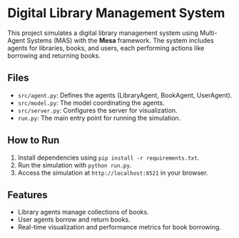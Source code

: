 # Digital Library Management System

This project simulates a digital library management system using Multi-Agent Systems (MAS) with the **Mesa** framework. The system includes agents for libraries, books, and users, each performing actions like borrowing and returning books.

## Files

- `src/agent.py`: Defines the agents (LibraryAgent, BookAgent, UserAgent).
- `src/model.py`: The model coordinating the agents.
- `src/server.py`: Configures the server for visualization.
- `run.py`: The main entry point for running the simulation.

## How to Run

1. Install dependencies using `pip install -r requirements.txt`.
2. Run the simulation with `python run.py`.
3. Access the simulation at `http://localhost:8521` in your browser.

## Features

- Library agents manage collections of books.
- User agents borrow and return books.
- Real-time visualization and performance metrics for book borrowing.

